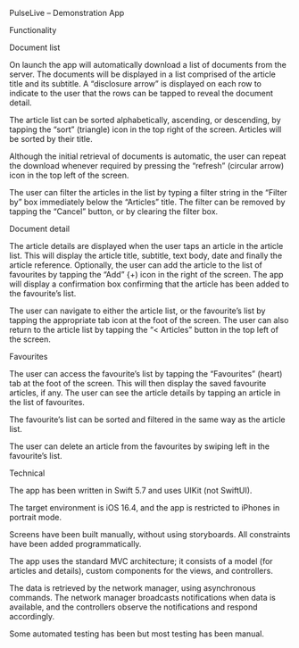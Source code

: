 PulseLive – Demonstration App

Functionality

Document list

On launch the app will automatically download a list of documents from the server. The documents will be displayed in a list comprised of the article title and its subtitle. A “disclosure arrow” is displayed on each row to indicate to the user that the rows can be tapped to reveal the document detail.

The article list can be sorted alphabetically, ascending, or descending, by tapping the “sort” (triangle) icon in the top right of the screen. Articles will be sorted by their title. 

Although the initial retrieval of documents is automatic, the user can repeat the download whenever required by pressing the “refresh” (circular arrow) icon in the top left of the screen.

The user can filter the articles in the list by typing a filter string in the “Filter by” box immediately below the “Articles” title. The filter can be removed by tapping the “Cancel” button, or by clearing the filter box. 

Document detail

The article details are displayed when the user taps an article in the article list. This will display the article title, subtitle, text body, date and finally the article reference. Optionally, the user can add the article to the list of favourites by tapping the “Add” {+) icon in the right of the screen. The app will display a confirmation box confirming that the article has been added to the favourite’s list.

The user can navigate to either the article list, or the favourite’s list by tapping the appropriate tab icon at the foot of the screen. The user can also return to the article list by tapping the “< Articles” button in the top left of the screen.

Favourites

The user can access the favourite’s list by tapping the “Favourites” (heart) tab at the foot of the screen. This will then display the saved favourite articles, if any. The user can see the article details by tapping an article in the list of favourites. 

The favourite’s list can be sorted and filtered in the same way as the article list.

The user can delete an article from the favourites by swiping left in the favourite’s list. 


Technical

The app has been written in Swift 5.7 and uses UIKit (not SwiftUI). 

The target environment is iOS 16.4, and the app is restricted to iPhones in portrait mode.

Screens have been built manually, without using storyboards. All constraints have been added programmatically.

The app uses the standard MVC architecture; it consists of a model (for articles and details), custom components for the views, and controllers. 

The data is retrieved by the network manager, using asynchronous commands. The network manager broadcasts notifications when data is available, and the controllers observe the notifications and respond accordingly.

Some automated testing has been but most testing has been manual.

